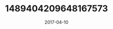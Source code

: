 ---
title: "1489404209648167573"
image: "2017-04-10 06.47.19 1489404209648167573_46248401"
date: "2017-04-10"
type: "photo"
---